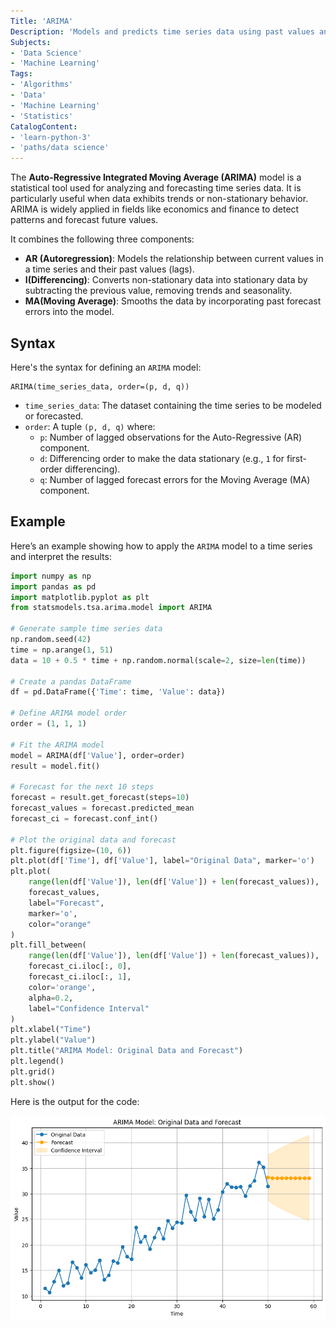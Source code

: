```yaml
---
Title: 'ARIMA'
Description: 'Models and predicts time series data using past values and trends to forecast future values.'
Subjects:
- 'Data Science'
- 'Machine Learning'
Tags:
- 'Algorithms'
- 'Data'
- 'Machine Learning'
- 'Statistics'
CatalogContent:
- 'learn-python-3'
- 'paths/data science'
---
```


The **Auto-Regressive Integrated Moving Average (ARIMA)** model is a statistical tool used for analyzing and forecasting time series data. It is particularly useful when data exhibits trends or non-stationary behavior. ARIMA is widely applied in fields like economics and finance to detect patterns and forecast future values.

It combines the following three components:

- **AR (Autoregression)**: Models the relationship between current values in a time series and their past values (lags).
- **I(Differencing)**: Converts non-stationary data into stationary data by subtracting the previous value, removing trends and seasonality.
- **MA(Moving Average)**: Smooths the data by incorporating past forecast errors into the model.

## Syntax

Here's the syntax for defining an `ARIMA` model:

```pseudo
ARIMA(time_series_data, order=(p, d, q))
```

- `time_series_data`: The dataset containing the time series to be modeled or forecasted.
- `order`: A tuple `(p, d, q)` where:
  - `p`: Number of lagged observations for the Auto-Regressive (AR) component.
  - `d`: Differencing order to make the data stationary (e.g., `1` for first-order differencing).
  - `q`: Number of lagged forecast errors for the Moving Average (MA) component.

## Example

Here’s an example showing how to apply the `ARIMA` model to a time series and interpret the results:

```py
import numpy as np
import pandas as pd
import matplotlib.pyplot as plt
from statsmodels.tsa.arima.model import ARIMA

# Generate sample time series data
np.random.seed(42)
time = np.arange(1, 51)
data = 10 + 0.5 * time + np.random.normal(scale=2, size=len(time))

# Create a pandas DataFrame
df = pd.DataFrame({'Time': time, 'Value': data})

# Define ARIMA model order
order = (1, 1, 1)

# Fit the ARIMA model
model = ARIMA(df['Value'], order=order)
result = model.fit()

# Forecast for the next 10 steps
forecast = result.get_forecast(steps=10)
forecast_values = forecast.predicted_mean
forecast_ci = forecast.conf_int()

# Plot the original data and forecast
plt.figure(figsize=(10, 6))
plt.plot(df['Time'], df['Value'], label="Original Data", marker='o')
plt.plot(
    range(len(df['Value']), len(df['Value']) + len(forecast_values)),
    forecast_values,
    label="Forecast",
    marker='o',
    color="orange"
)
plt.fill_between(
    range(len(df['Value']), len(df['Value']) + len(forecast_values)),
    forecast_ci.iloc[:, 0],
    forecast_ci.iloc[:, 1],
    color='orange',
    alpha=0.2,
    label="Confidence Interval"
)
plt.xlabel("Time")
plt.ylabel("Value")
plt.title("ARIMA Model: Original Data and Forecast")
plt.legend()
plt.grid()
plt.show()
```

Here is the output for the code:

![ARIMA Model](https://raw.githubusercontent.com/Codecademy/docs/main/media/arima-example.png)
